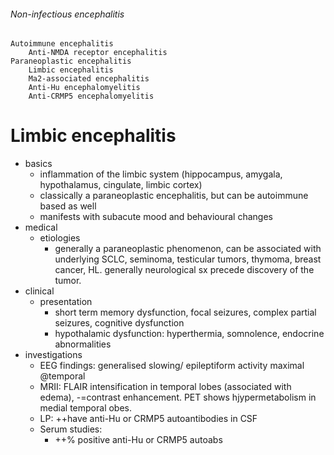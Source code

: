 ###### Non-infectious encephalitis
    Autoimmune encephalitis
        Anti-NMDA receptor encephalitis
    Paraneoplastic encephalitis
        Limbic encephalitis
        Ma2-associated encephalitis
        Anti-Hu encephalomyelitis
        Anti-CRMP5 encephalomyelitis

# Limbic encephalitis
- basics
    + inflammation of the limbic system (hippocampus, amygala, hypothalamus, cingulate, limbic cortex)
    + classically a paraneoplastic encephalitis, but can be autoimmune based as well
    + manifests with subacute mood and behavioural changes
- medical
    + etiologies
        * generally a paraneoplastic phenomenon, can be associated with underlying SCLC, seminoma, testicular tumors, thymoma, breast cancer, HL. generally neurological sx precede discovery of the tumor. 
- clinical
    + presentation 
        * short term memory dysfunction, focal seizures, complex partial seizures, cognitive dysfunction
        * hypothalamic dysfunction: hyperthermia, somnolence, endocrine abnormalities
- investigations
    + EEG findings: generalised slowing/ epileptiform activity maximal @temporal
    + MRII: FLAIR intensification in temporal lobes (associated with edema), -=contrast enhancement. PET shows hjypermetabolism in medial temporal obes.
    + LP: ++have anti-Hu or CRMP5 autoantibodies in CSF
    + Serum studies:
        * ++% positive anti-Hu or CRMP5 autoabs